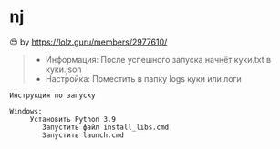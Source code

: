 # nj
:heart_eyes: by https://lolz.guru/members/2977610/     

> - Информация:
    После успешного запуска начнёт куки.txt в куки.json
> - Настройка:
    Поместить в папку logs куки или логи 

    Инструкция по запуску

    Windows:
         Установить Python 3.9
            Запустить файл install_libs.cmd
            Запустить launch.cmd
